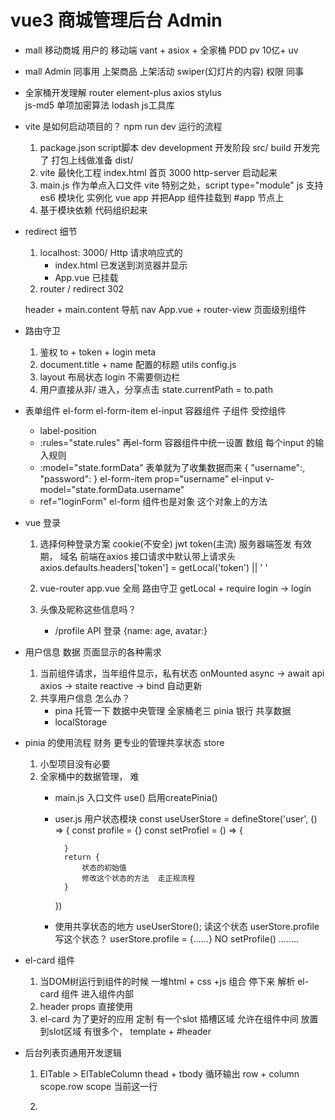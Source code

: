 # vue3 商城管理后台 Admin

- mall 移动商城
    用户的  移动端
    vant + asiox + 全家桶
    PDD pv 10亿+ uv

- mall Admin
    同事用
    上架商品
    上架活动
    swiper(幻灯片的内容)
    权限
    同事

- 全家桶开发理解
    router
    element-plus 
    axios
    stylus  
    js-md5 单项加密算法
    lodash js工具库
- vite 是如何启动项目的？ npm run dev  运行的流程
    1. package.json script脚本
        dev development 开发阶段    src/
        build 开发完了 打包上线做准备 dist/
    2. vite 最快化工程
        index.html 首页 3000    http-server
        启动起来
    3. main.js  作为单点入口文件
        vite 特别之处，script type="module" js 支持es6 模块化
        实例化 vue app
        并把App 组件挂载到 #app 节点上
    4. 基于模块依赖 代码组织起来

- redirect  细节
    1. localhost: 3000/
        Http 请求响应式的
        - index.html 已发送到浏览器并显示
        - App.vue 已挂载
    2. router
        /  redirect
        302

    header + main.content
    导航 nav App.vue + router-view  页面级别组件
- 路由守卫
    1. 鉴权
        to + token + login meta
    2. document.title + name 配置的标题 utils config.js
    3. layout 布局状态 login 不需要侧边栏
    4. 用户直接从非/ 进入，分享点击
        state.currentPath = to.path
- 表单组件
    el-form 
    el-form-item
    el-input
    容器组件
    子组件 受控组件
    - label-position
    - :rules="state.rules" 再el-form 容器组件中统一设置
        数组 每个input 的输入规则
    - :model="state.formData" 表单就为了收集数据而来
        {
            "username":,
            "password":
        }
        el-form-item prop="username"
            el-input v-model="state.formData.username"
    - ref="loginForm"
        el-form 组件也是对象 这个对象上的方法

- vue 登录
    1. 选择何种登录方案
        cookie(不安全) jwt token(主流)
        服务器端签发    有效期， 域名
        前端在axios 接口请求中默认带上请求头
        axios.defaults.headers['token'] = getLocal('token') || ' '
    2. vue-router app.vue 全局
        路由守卫 getLocal + require login -> login

    3. 头像及昵称这些信息吗？
        - /profile API 登录 {name: age, avatar:}

- 用户信息 数据 页面显示的各种需求
    1. 当前组件请求，当年组件显示，私有状态
        onMounted async -> await api axios -> staite reactive -> bind 自动更新
    2. 共享用户信息 怎么办？
        - pina 托管一下 数据中央管理
            全家桶老三 pinia 银行 共享数据 
        - localStorage  


- pinia 的使用流程  财务    更专业的管理共享状态 store
    1. 小型项目没有必要
    2. 全家桶中的数据管理， 难
        - main.js 入口文件 use() 启用createPinia()
        - user.js 用户状态模块
            const useUserStore = defineStore('user', () => {
                const profile = {}
                const setProfiel = () => {

                }
                return {
                    状态的初始值
                    修改这个状态的方法  走正规流程
                }
            })
        - 使用共享状态的地方
            useUserStore();
            读这个状态 userStore.profile
            写这个状态？ userStore.profile = {......} NO 
                setProfile() ........

- el-card 组件
    1. 当DOM树运行到组件的时候
        一堆html + css +js 组合
        停下来 解析 el-card 组件
        进入组件内部
    2. header props 直接使用
    3. el-card 为了更好的应用
        定制  有一个slot 插槽区域
        允许在组件中间 放置到slot区域
        有很多个， template + #header

- 后台列表页通用开发逻辑
    1. ElTable > ElTableColumn
        thead + tbody 循环输出
        row + column
        scope.row scope 当前这一行
        
    2. 
